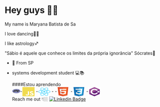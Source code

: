 # Hey guys 👩🏽

My name is Maryana Batista de Sa

I love dancing💃🏽

I like astrology♐

 "Sábio é aquele que conhece os limites da própria ignorância" Sócrates🧠

- 📍 From SP
- systems development student 💻📚

  ####Estou aprendendo<br>
 -<img align="center" alt="Mary-Js" height="30" width="40" src="https://raw.githubusercontent.com/devicons/devicon/master/icons/javascript/javascript-plain.svg">
 -<img align="center" alt="Mary-React" height="30" width="40" src="https://raw.githubusercontent.com/devicons/devicon/master/icons/react/react-original.svg">
 -<img align="left" alt="PHP" width="26px" src="https://raw.githubusercontent.com/github/explore/80688e429a7d4ef2fca1e82350fe8e3517d3494d/topics/php/php.png" />
 -<img align="center" alt="Mary-HTML" height="30" width="40" src="https://raw.githubusercontent.com/devicons/devicon/master/icons/html5/html5-original.svg">
 -<img align="center" alt="Mary-CSS" height="30" width="40" src="https://raw.githubusercontent.com/devicons/devicon/master/icons/css3/css3-original.svg">
 -<img align="center" alt="Mary-Csharp" height="30" width="40" src="https://raw.githubusercontent.com/devicons/devicon/master/icons/csharp/csharp-original.svg"><br>
 Reach me out 👇🏼
 [![Linkedin Badge](https://img.shields.io/badge/-LinkedIn-blue?style=flat-square&logo=Linkedin&logoColor=white&link=https://www.linkedin.com/in/maryana-sa-ab1863207/)](https://www.linkedin.com/in/maryana-sa-ab1863207/) 
  
 
  
